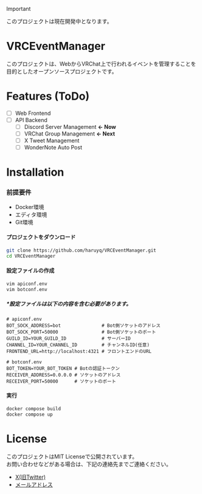 > [!IMPORTANT]
> このプロジェクトは現在開発中となります。

# VRCEventManager
このプロジェクトは、WebからVRChat上で行われるイベントを管理することを目的としたオープンソースプロジェクトです。

# Features (ToDo)
- [ ] Web Frontend
- [ ] API Backend
  - [ ] Discord Server Management **<- Now**
  - [ ] VRChat Group Management **<- Next**
  - [ ] X Tweet Management
  - [ ] WonderNote Auto Post

# Installation
### 前提要件
* Docker環境
* エディタ環境
* Git環境

#### プロジェクトをダウンロード
```bash
git clone https://github.com/haruyq/VRCEventManager.git
cd VRCEventManager
```

#### 設定ファイルの作成
```bash
vim apiconf.env
vim botconf.env
```
##### *設定ファイルは以下の内容を含む必要があります。
```env
# apiconf.env
BOT_SOCK_ADDRESS=bot               # Bot側ソケットのアドレス
BOT_SOCK_PORT=50000                # Bot側ソケットのポート
GUILD_ID=YOUR_GUILD_ID             # サーバーID
CHANNEL_ID=YOUR_CHANNEL_ID         # チャンネルID(任意)
FRONTEND_URL=http://localhost:4321 # フロントエンドのURL

# botconf.env
BOT_TOKEN=YOUR_BOT_TOKEN # Botの認証トークン
RECEIVER_ADDRESS=0.0.0.0 # ソケットのアドレス
RECEIVER_PORT=50000      # ソケットのポート
```

#### 実行
```bash
docker compose build
docker compose up
```

# License
このプロジェクトはMIT Licenseで公開されています。  
お問い合わせなどがある場合は、下記の連絡先までご連絡ください。  
* [X(旧Twitter)](https://x.com/haruwaiku)
* [メールアドレス](mailto:haruwaiku@gmail.com)
